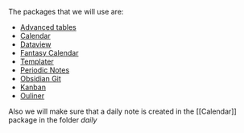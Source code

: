 The packages that we will use are:

- [Advanced tables](https://github.com/tgrosinger/advanced-tables-obsidian)
- [Calendar](https://github.com/liamcain/obsidian-calendar-plugin)
- [Dataview](https://github.com/blacksmithgu/obsidian-dataview)
- [Fantasy Calendar](https://github.com/fantasycalendar/obsidian-fantasy-calendar)
- [Templater](https://github.com/SilentVoid13/Templater)
- [Periodic Notes](https://github.com/liamcain/obsidian-periodic-notes)
- [Obsidian Git](https://github.com/denolehov/obsidian-git)
- [Kanban](https://github.com/mgmeyers/obsidian-kanban)
- [Ouliner](https://github.com/vslinko/obsidian-outliner)

Also we will make sure that a daily note is created in the [[Calendar]] package in the folder *daily*
